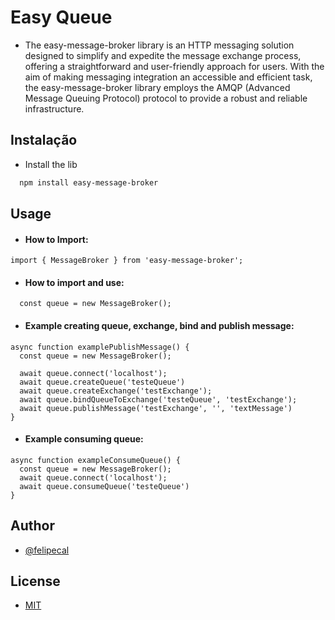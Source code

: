
#  Easy Queue 

- The easy-message-broker library is an HTTP messaging solution designed to simplify and expedite the message exchange process, offering a straightforward and user-friendly approach for users. With the aim of making messaging integration an accessible and efficient task, the easy-message-broker library employs the AMQP (Advanced Message Queuing Protocol) protocol to provide a robust and reliable infrastructure.

## Instalação

- Install the lib

```bash
  npm install easy-message-broker
```

## Usage

- #### How to Import:

```
import { MessageBroker } from 'easy-message-broker';
```

- #### How to import and use:

```
  const queue = new MessageBroker();
```

- #### Example creating queue, exchange, bind and publish message:

```
async function examplePublishMessage() {
  const queue = new MessageBroker();

  await queue.connect('localhost');
  await queue.createQueue('testeQueue')
  await queue.createExchange('testExchange');
  await queue.bindQueueToExchange('testeQueue', 'testExchange');
  await queue.publishMessage('testExchange', '', 'textMessage')
}
```


- #### Example consuming queue:
```
async function exampleConsumeQueue() {
  const queue = new MessageBroker();
  await queue.connect('localhost');
  await queue.consumeQueue('testeQueue')
}
```


## Author

- [@felipecal](https://www.github.com/felipecal)

## License

- [MIT](https://choosealicense.com/licenses/mit/)